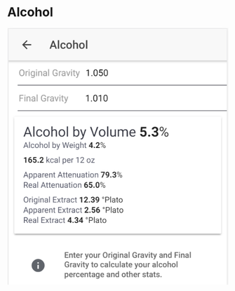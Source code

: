 # Alcohol

![Enter OG and FG to get important stats about your product](../.gitbook/assets/image%20%2843%29.png)

